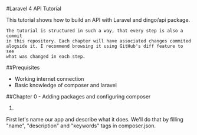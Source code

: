 #Laravel 4 API Tutorial

This tutorial shows how to build an API with Laravel and dingo/api package.

    The tutorial is structured in such a way, that every step is also a commit
    in this repository. Each chapter will have associated changes commited
    alogside it. I recommend browsing it using GitHub's diff feature to see
    what was changed in each step.

##Prequisites

  * Working internet connection
  * Basic knowledge of composer and laravel


##Chapter 0 - Adding packages and configuring composer

1.
First let's name our app and describe what it does.
We'll do that by filling "name", "description" and "keywords" tags in
composer.json.

